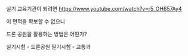 

실기 교육기관이 되려면
https://www.youtube.com/watch?v=r5_OH657Ay4

이 면적을 확보할 수 없으니

드론 공원을 활용하는 방법은 어떤가?

실기시험 - 드론공원
필기시험 - 교통과
